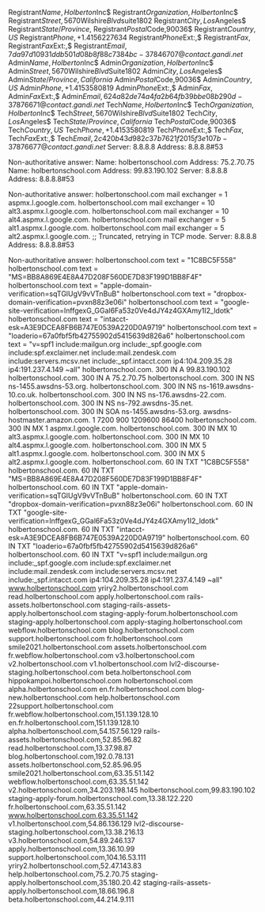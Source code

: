 Registrant$Name,Holberton$Inc$
Registrant$Organization,Holberton$Inc$
Registrant$Street,5670$Wilshire$Blvd$suite$1802$
Registrant$City,Los$Angeles$
Registrant$State/Province,$
Registrant$Postal$Code,90036$
Registrant$Country,US$
Registrant$Phone,+1.4156227634$
Registrant$Phone$Ext:,$
Registrant$Fax,$
Registrant$Fax$Ext:,$
Registrant$Email,7da97d10931ddb501d08b8f88c7384bc-37846707@contact.gandi.net$
Admin$Name,Holberton$Inc$
Admin$Organization,Holberton$Inc$
Admin$Street,5670$Wilshire$Blvd$Suite$1802$
Admin$City,Los$Angeles$
Admin$State/Province,California$
Admin$Postal$Code,90036$
Admin$Country,US$
Admin$Phone,+1.4153580819$
Admin$Phone$Ext:,$
Admin$Fax,$
Admin$Fax$Ext:,$
Admin$Email,624a82de74a4fa2b64fb39bbe08b290d-37876671@contact.gandi.net$
Tech$Name,Holberton$Inc$
Tech$Organization,Holberton$Inc$
Tech$Street,5670$Wilshire$Blvd$Suite$1802$
Tech$City,Los$Angeles$
Tech$State/Province,California$
Tech$Postal$Code,90036$
Tech$Country,US$
Tech$Phone,+1.4153580819$
Tech$Phone$Ext:,$
Tech$Fax,$
Tech$Fax$Ext:,$
Tech$Email,2c420b43d982c37b7621f2015f3e107b-37876677@contact.gandi.net$
Server:         8.8.8.8
Address:        8.8.8.8#53

Non-authoritative answer:
Name:   holbertonschool.com
Address: 75.2.70.75
Name:   holbertonschool.com
Address: 99.83.190.102
Server:         8.8.8.8
Address:        8.8.8.8#53

Non-authoritative answer:
holbertonschool.com     mail exchanger = 1 aspmx.l.google.com.
holbertonschool.com     mail exchanger = 10 alt3.aspmx.l.google.com.
holbertonschool.com     mail exchanger = 10 alt4.aspmx.l.google.com.
holbertonschool.com     mail exchanger = 5 alt1.aspmx.l.google.com.
holbertonschool.com     mail exchanger = 5 alt2.aspmx.l.google.com.
;; Truncated, retrying in TCP mode.
Server:         8.8.8.8
Address:        8.8.8.8#53

Non-authoritative answer:
holbertonschool.com     text = "1C8BC5F558"
holbertonschool.com     text = "MS=BB8A869E4E8A47D208F560DE7D83F199D1BB8F4F"
holbertonschool.com     text = "apple-domain-verification=sqTGlUgV9vVTnBuB"
holbertonschool.com     text = "dropbox-domain-verification=pvxn88z3e06i"
holbertonschool.com     text = "google-site-verification=lnffgexG_GGal6Fa53z0Ve4dJY4z4GXAmy1I2_ldotk"
holbertonschool.com     text = "intacct-esk=A3E9DCEA8FB6B747E0539A220D0A9719"
holbertonschool.com     text = "loaderio=67a0fbf5fb42755902d5415639d826a6"
holbertonschool.com     text = "v=spf1 include:mailgun.org include:_spf.google.com include:spf.exclaimer.net include:mail.zendesk.com include:servers.mcsv.net include:_spf.intacct.com ip4:104.209.35.28 ip4:191.237.4.149 ~all"
holbertonschool.com.    300     IN      A       99.83.190.102
holbertonschool.com.    300     IN      A       75.2.70.75
holbertonschool.com.    300     IN      NS      ns-1455.awsdns-53.org.
holbertonschool.com.    300     IN      NS      ns-1619.awsdns-10.co.uk.
holbertonschool.com.    300     IN      NS      ns-176.awsdns-22.com.
holbertonschool.com.    300     IN      NS      ns-792.awsdns-35.net.
holbertonschool.com.    300     IN      SOA     ns-1455.awsdns-53.org. awsdns-hostmaster.amazon.com. 1 7200 900 1209600 86400
holbertonschool.com.    300     IN      MX      1 aspmx.l.google.com.
holbertonschool.com.    300     IN      MX      10 alt3.aspmx.l.google.com.
holbertonschool.com.    300     IN      MX      10 alt4.aspmx.l.google.com.
holbertonschool.com.    300     IN      MX      5 alt1.aspmx.l.google.com.
holbertonschool.com.    300     IN      MX      5 alt2.aspmx.l.google.com.
holbertonschool.com.    60      IN      TXT     "1C8BC5F558"
holbertonschool.com.    60      IN      TXT     "MS=BB8A869E4E8A47D208F560DE7D83F199D1BB8F4F"
holbertonschool.com.    60      IN      TXT     "apple-domain-verification=sqTGlUgV9vVTnBuB"
holbertonschool.com.    60      IN      TXT     "dropbox-domain-verification=pvxn88z3e06i"
holbertonschool.com.    60      IN      TXT     "google-site-verification=lnffgexG_GGal6Fa53z0Ve4dJY4z4GXAmy1I2_ldotk"
holbertonschool.com.    60      IN      TXT     "intacct-esk=A3E9DCEA8FB6B747E0539A220D0A9719"
holbertonschool.com.    60      IN      TXT     "loaderio=67a0fbf5fb42755902d5415639d826a6"
holbertonschool.com.    60      IN      TXT     "v=spf1 include:mailgun.org include:_spf.google.com include:spf.exclaimer.net include:mail.zendesk.com include:servers.mcsv.net include:_spf.intacct.com ip4:104.209.35.28 ip4:191.237.4.149 ~all"
www.holbertonschool.com
yriry2.holbertonschool.com
read.holbertonschool.com
apply.holbertonschool.com
rails-assets.holbertonschool.com
staging-rails-assets-apply.holbertonschool.com
staging-apply-forum.holbertonschool.com
staging-apply.holbertonschool.com
apply-staging.holbertonschool.com
webflow.holbertonschool.com
blog.holbertonschool.com
support.holbertonschool.com
fr.holbertonschool.com
smile2021.holbertonschool.com
assets.holbertonschool.com
fr.webflow.holbertonschool.com
v3.holbertonschool.com
v2.holbertonschool.com
v1.holbertonschool.com
lvl2-discourse-staging.holbertonschool.com
beta.holbertonschool.com
hippokampoi.holbertonschool.com
holbertonschool.com
alpha.holbertonschool.com
en.fr.holbertonschool.com
blog-new.holbertonschool.com
help.holbertonschool.com
22support.holbertonschool.com
fr.webflow.holbertonschool.com,151.139.128.10
en.fr.holbertonschool.com,151.139.128.10
alpha.holbertonschool.com,54.157.56.129
rails-assets.holbertonschool.com,52.85.96.82
read.holbertonschool.com,13.37.98.87
blog.holbertonschool.com,192.0.78.131
assets.holbertonschool.com,52.85.96.95
smile2021.holbertonschool.com,63.35.51.142
webflow.holbertonschool.com,63.35.51.142
v2.holbertonschool.com,34.203.198.145
holbertonschool.com,99.83.190.102
staging-apply-forum.holbertonschool.com,13.38.122.220
fr.holbertonschool.com,63.35.51.142
www.holbertonschool.com,63.35.51.142
v1.holbertonschool.com,54.86.136.129
lvl2-discourse-staging.holbertonschool.com,13.38.216.13
v3.holbertonschool.com,54.89.246.137
apply.holbertonschool.com,13.36.10.99
support.holbertonschool.com,104.16.53.111
yriry2.holbertonschool.com,52.47.143.83
help.holbertonschool.com,75.2.70.75
staging-apply.holbertonschool.com,35.180.20.42
staging-rails-assets-apply.holbertonschool.com,18.66.196.8
beta.holbertonschool.com,44.214.9.111